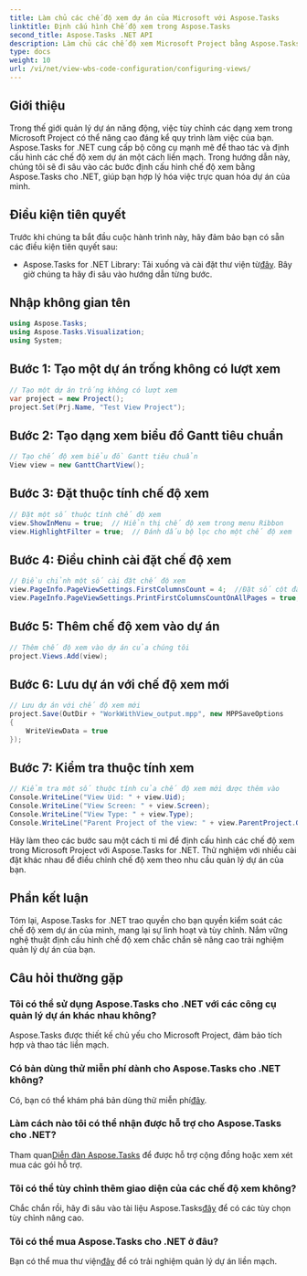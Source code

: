 ```yaml
---
title: Làm chủ các chế độ xem dự án của Microsoft với Aspose.Tasks
linktitle: Định cấu hình Chế độ xem trong Aspose.Tasks
second_title: Aspose.Tasks .NET API
description: Làm chủ các chế độ xem Microsoft Project bằng Aspose.Tasks for .NET. Tùy chỉnh và hợp lý hóa trải nghiệm quản lý dự án của bạn một cách dễ dàng.
type: docs
weight: 10
url: /vi/net/view-wbs-code-configuration/configuring-views/
---
```

## Giới thiệu
Trong thế giới quản lý dự án năng động, việc tùy chỉnh các dạng xem trong Microsoft Project có thể nâng cao đáng kể quy trình làm việc của bạn. Aspose.Tasks for .NET cung cấp bộ công cụ mạnh mẽ để thao tác và định cấu hình các chế độ xem dự án một cách liền mạch. Trong hướng dẫn này, chúng tôi sẽ đi sâu vào các bước định cấu hình chế độ xem bằng Aspose.Tasks cho .NET, giúp bạn hợp lý hóa việc trực quan hóa dự án của mình.
## Điều kiện tiên quyết
Trước khi chúng ta bắt đầu cuộc hành trình này, hãy đảm bảo bạn có sẵn các điều kiện tiên quyết sau:
-  Aspose.Tasks for .NET Library: Tải xuống và cài đặt thư viện từ[đây](https://releases.aspose.com/tasks/net/).
Bây giờ chúng ta hãy đi sâu vào hướng dẫn từng bước.
## Nhập không gian tên
```csharp
using Aspose.Tasks;
using Aspose.Tasks.Visualization;
using System;

```
## Bước 1: Tạo một dự án trống không có lượt xem
```csharp
// Tạo một dự án trống không có lượt xem
var project = new Project();
project.Set(Prj.Name, "Test View Project");
```
## Bước 2: Tạo dạng xem biểu đồ Gantt tiêu chuẩn
```csharp
// Tạo chế độ xem biểu đồ Gantt tiêu chuẩn
View view = new GanttChartView();
```
## Bước 3: Đặt thuộc tính chế độ xem
```csharp
// Đặt một số thuộc tính chế độ xem
view.ShowInMenu = true;  // Hiển thị chế độ xem trong menu Ribbon
view.HighlightFilter = true;  // Đánh dấu bộ lọc cho một chế độ xem
```
## Bước 4: Điều chỉnh cài đặt chế độ xem
```csharp
// Điều chỉnh một số cài đặt chế độ xem
view.PageInfo.PageViewSettings.FirstColumnsCount = 4;  //Đặt số cột đầu tiên sẽ được in trên tất cả các trang
view.PageInfo.PageViewSettings.PrintFirstColumnsCountOnAllPages = true;  // In một số cột đầu tiên được chỉ định trên tất cả các trang
```
## Bước 5: Thêm chế độ xem vào dự án
```csharp
// Thêm chế độ xem vào dự án của chúng tôi
project.Views.Add(view);
```
## Bước 6: Lưu dự án với chế độ xem mới
```csharp
// Lưu dự án với chế độ xem mới
project.Save(OutDir + "WorkWithView_output.mpp", new MPPSaveOptions
{
    WriteViewData = true
});
```
## Bước 7: Kiểm tra thuộc tính xem
```csharp
// Kiểm tra một số thuộc tính của chế độ xem mới được thêm vào
Console.WriteLine("View Uid: " + view.Uid);
Console.WriteLine("View Screen: " + view.Screen);
Console.WriteLine("View Type: " + view.Type);
Console.WriteLine("Parent Project of the view: " + view.ParentProject.Get(Prj.Name));
```
Hãy làm theo các bước sau một cách tỉ mỉ để định cấu hình các chế độ xem trong Microsoft Project với Aspose.Tasks for .NET. Thử nghiệm với nhiều cài đặt khác nhau để điều chỉnh chế độ xem theo nhu cầu quản lý dự án của bạn.
## Phần kết luận
Tóm lại, Aspose.Tasks for .NET trao quyền cho bạn quyền kiểm soát các chế độ xem dự án của mình, mang lại sự linh hoạt và tùy chỉnh. Nắm vững nghệ thuật định cấu hình chế độ xem chắc chắn sẽ nâng cao trải nghiệm quản lý dự án của bạn.
## Câu hỏi thường gặp
### Tôi có thể sử dụng Aspose.Tasks cho .NET với các công cụ quản lý dự án khác nhau không?
Aspose.Tasks được thiết kế chủ yếu cho Microsoft Project, đảm bảo tích hợp và thao tác liền mạch.
### Có bản dùng thử miễn phí dành cho Aspose.Tasks cho .NET không?
 Có, bạn có thể khám phá bản dùng thử miễn phí[đây](https://releases.aspose.com/).
### Làm cách nào tôi có thể nhận được hỗ trợ cho Aspose.Tasks cho .NET?
 Tham quan[Diễn đàn Aspose.Tasks](https://forum.aspose.com/c/tasks/15) để được hỗ trợ cộng đồng hoặc xem xét mua các gói hỗ trợ.
### Tôi có thể tùy chỉnh thêm giao diện của các chế độ xem không?
 Chắc chắn rồi, hãy đi sâu vào tài liệu Aspose.Tasks[đây](https://reference.aspose.com/tasks/net/) để có các tùy chọn tùy chỉnh nâng cao.
### Tôi có thể mua Aspose.Tasks cho .NET ở đâu?
 Bạn có thể mua thư viện[đây](https://purchase.aspose.com/buy) để có trải nghiệm quản lý dự án liền mạch.